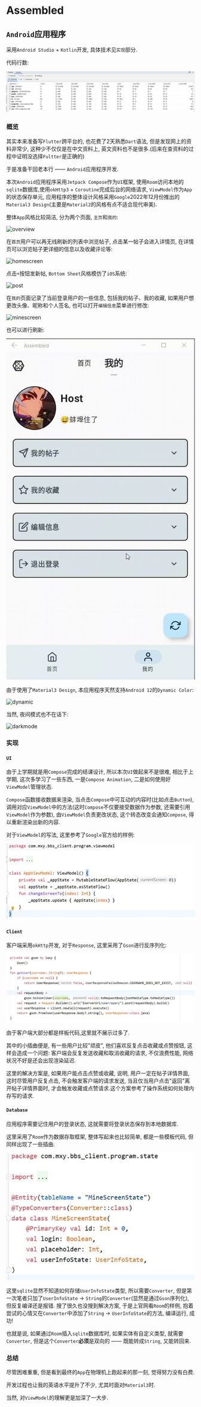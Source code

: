 # Assembled

## `Android`应用程序

采用`Android Studio` + `Kotlin`开发, 具体技术见`实现`部分.

代码行数:

![android_codes](./imgs/android_codes.jpg)

### 概览

其实本来准备写`Flutter`跨平台的, 也花费了2天熟悉`Dart`语法, 但是发现网上的资料非常少, 这种少不仅仅是在中文资料上, 英文资料也不是很多.(后来在查资料的过程中证明没选择`Fultter`是正确的)

于是准备干回老本行 —— `Android`应用程序开发.

本次`Android`应用程序采用`Jetpack Compose`作为`UI`框架, 使用`Room`访问本地的`sqlite`数据库,使用`okHttp3` + `Coroutine`完成后台的网络请求, `ViewModel`作为`App`的状态保存单元, 应用程序的整体设计风格采用`Google`2022年12月份推出的`Material3 Design`(主要是`Material2`的风格有点不适合现代审美).

整体`App`风格比较简洁, 分为两个页面, `主页`和`我的`:

![overview](./gifs/overview%2000_00_00-00_00_30.gif)

在`首页`用户可以再无线刷新的列表中浏览帖子, 点击某一帖子会进入详情页, 在详情页可以浏览帖子更详细的信息以及收藏评论等:

![homescreen](./gifs/homeScreen%2000_00_00-00_00_30.gif)

点击`+`按钮发新帖, `Bottom Sheet`风格模仿了`iOS`系统:

![post](./gifs/post%2000_00_00-00_00_30.gif)

在`我的`页面记录了当前登录用户的一些信息, 包括我的帖子、我的收藏, 如果用户想更改头像、昵称和个人签名, 也可以打开`编辑信息`菜单进行修改:

![minescreen](./gifs/mineScreen%2000_00_00-00_00_30.gif)

也可以进行刷新:

![refresh](./gifs/refresh.gif)

由于使用了`Material3 Design`, 本应用程序天然支持`Android 12`的`Dynamic Color`:

![dynamic](./gifs/dynamic%2000_00_00-00_00_30.gif)

当然, 夜间模式也不在话下:

![darkmode](./gifs/darkmode%2000_00_00-00_00_30.gif)

### 实现

#### `UI`

由于上学期就是用`Compose`完成的结课设计, 所以本次`UI`做起来不是很难, 相比于上学期, 这次多学习了一些东西, 一是`Compose Animation`, 二是如何使用好`ViewModel`管理状态.

`Compose`函数接收数据来渲染, 当点击`Compose`中可互动的内容时(比如点击`Button`), 调用对应`ViewModel`中的方法(这时`Compose`不仅要接受数据作为参数, 还需要引用`ViewModel`作为参数), 由`ViewModel`负责更改状态, 这个转态改变会通知`Compose`, 得以重新渲染出新的内容.

对于`ViewModel`的写法, 这里参考了`Google`官方给的样例:

![viewmodel_sample](./imgs/viewmodel_sample.jpg)

#### `Client`

客户端采用`okHttp`开发, 对于`Response`, 这里采用了`Gson`进行反序列化:

![client_sample](./imgs/client_sample.jpg)

由于客户端大部分都是样板代码,这里就不展示过多了. 

其中的小插曲便是, 有一些用户比较"顽皮", 他们喜欢反复点击收藏或点赞按钮, 这样会造成一个问题: 客户端会反复发送收藏和取消收藏的请求, 不仅浪费性能, 网络状况不好是还会出现渲染延迟.

这里的解决方案是, 如果用户能点击点赞或收藏, 说明, 用户一定在帖子详情界面, 这时尽管用户反复点击, 不会触发客户端的请求发送, 当且仅当用户点击"返回"离开帖子详情界面时, 才会触发收藏或点赞请求.这个方案参考了操作系统如何处理内存写的请求.

#### `Database`

应用程序需要记住用户的登录状态, 这就需要将登录状态保存到本地数据库.

这里采用了`Room`作为数据存取框架, 整体写起来也比较简单, 都是一些模板代码, 但同样出现了一些插曲.

![mineScreenState](./imgs/mine_screen_state.jpg)

这里`sqlite`显然不知道如何存储`UserInfoState`类型, 所以需要`Converter`, 但是第一次笔者只加了`UserInfoState` -> `String`的`Converter`(显然是通过`Gson`序列化), 但反复编译还是报错. 搜了很久也没搜到解决方案, 于是上官网看`Room`的样例, 抱着尝试的心情又在`Converter`中添加了`String` -> `UserInfoState`的方法, 编译运行, 成功!

也就是说, 如果通过`Room`插入`sqlite`数据库时, 如果实体有自定义类型, 就需要`Converter`, 但是这个`Converter`**必须**是双向的 —— 既能转成`String`, 又能转回来.

### 总结

尽管困难重重, 但是看到最终的`App`在物理机上跑起来的那一刻, 觉得努力没有白费.

开发过程也让我的英语水平提升了不少, 尤其时面对`Material3`时.

当然, 对`ViewModel`的理解更是加深了一大步.
